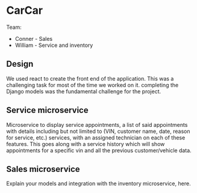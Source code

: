 # CarCar

Team:

* Conner - Sales
* William - Service and inventory 

## Design
We used react to create the front end of the application. This was a challenging task for most of the time we worked on it. completing the Django models was the fundamental challenge for the project. 
## Service microservice

Microservice to display service appointments, a list of said appointments with details including but not limited to (VIN, customer name, date, reason for service, etc.) services,  with an assigned technician on each of these features. 
This goes along with a service history which will show appointments for a specific vin and all the previous customer/vehicle data.

## Sales microservice

Explain your models and integration with the inventory
microservice, here.
